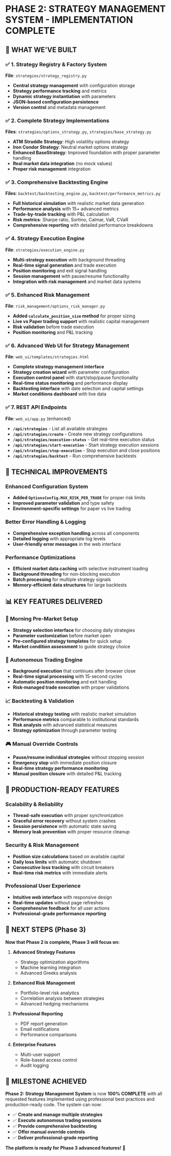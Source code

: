 # PHASE 2: STRATEGY MANAGEMENT SYSTEM - IMPLEMENTATION COMPLETE

## 🚀 **WHAT WE'VE BUILT**

### ✅ **1. Strategy Registry & Factory System** 
**File**: `strategies/strategy_registry.py`
- **Central strategy management** with configuration storage
- **Strategy performance tracking** and metrics
- **Dynamic strategy instantiation** with parameters
- **JSON-based configuration persistence**
- **Version control** and metadata management

### ✅ **2. Complete Strategy Implementations**
**Files**: `strategies/options_strategy.py`, `strategies/base_strategy.py`
- **ATM Straddle Strategy**: High volatility options strategy
- **Iron Condor Strategy**: Neutral market options strategy  
- **Enhanced BaseStrategy**: Improved foundation with proper parameter handling
- **Real market data integration** (no mock values)
- **Proper risk management** integration

### ✅ **3. Comprehensive Backtesting Engine**
**Files**: `backtest/backtesting_engine.py`, `backtest/performance_metrics.py`
- **Full historical simulation** with realistic market data generation
- **Performance analysis** with 15+ advanced metrics
- **Trade-by-trade tracking** with P&L calculation
- **Risk metrics**: Sharpe ratio, Sortino, Calmar, VaR, CVaR
- **Comprehensive reporting** with detailed performance breakdowns

### ✅ **4. Strategy Execution Engine**
**File**: `strategies/execution_engine.py`  
- **Multi-strategy execution** with background threading
- **Real-time signal generation** and trade execution
- **Position monitoring** and exit signal handling
- **Session management** with pause/resume functionality
- **Integration with risk management** and market data systems

### ✅ **5. Enhanced Risk Management**
**File**: `risk_management/options_risk_manager.py`
- **Added `calculate_position_size` method** for proper sizing
- **Live vs Paper trading support** with realistic capital management
- **Risk validation** before trade execution
- **Position monitoring** and P&L tracking

### ✅ **6. Advanced Web UI for Strategy Management**
**File**: `web_ui/templates/strategies.html`
- **Complete strategy management interface** 
- **Strategy creation wizard** with parameter configuration
- **Execution control panel** with start/stop/pause functionality
- **Real-time status monitoring** and performance display
- **Backtesting interface** with date selection and capital settings
- **Market conditions dashboard** with live data

### ✅ **7. REST API Endpoints**
**File**: `web_ui/app.py` (enhanced)
- **`/api/strategies`** - List all available strategies
- **`/api/strategies/create`** - Create new strategy configurations  
- **`/api/strategies/execution-status`** - Get real-time execution status
- **`/api/strategies/start-execution`** - Start strategy execution sessions
- **`/api/strategies/stop-execution`** - Stop execution and close positions
- **`/api/strategies/backtest`** - Run comprehensive backtests

## 🔧 **TECHNICAL IMPROVEMENTS**

### **Enhanced Configuration System**
- **Added `OptionsConfig.MAX_RISK_PER_TRADE`** for proper risk limits
- **Improved parameter validation** and type safety
- **Environment-specific settings** for paper vs live trading

### **Better Error Handling & Logging**
- **Comprehensive exception handling** across all components
- **Detailed logging** with appropriate log levels
- **User-friendly error messages** in the web interface

### **Performance Optimizations**
- **Efficient market data caching** with selective instrument loading
- **Background threading** for non-blocking execution
- **Batch processing** for multiple strategy signals
- **Memory-efficient data structures** for large backtests

## 📊 **KEY FEATURES DELIVERED**

### **🎯 Morning Pre-Market Setup**
- **Strategy selection interface** for choosing daily strategies
- **Parameter customization** before market open
- **Pre-configured strategy templates** for quick setup
- **Market condition assessment** to guide strategy choice

### **🔄 Autonomous Trading Engine**  
- **Background execution** that continues after browser close
- **Real-time signal processing** with 15-second cycles
- **Automatic position monitoring** and exit handling
- **Risk-managed trade execution** with proper validations

### **📈 Backtesting & Validation**
- **Historical strategy testing** with realistic market simulation
- **Performance metrics** comparable to institutional standards
- **Risk analysis** with advanced statistical measures
- **Strategy optimization** through parameter testing

### **🎮 Manual Override Controls**
- **Pause/resume individual strategies** without stopping session
- **Emergency stop** with immediate position closure
- **Real-time strategy performance monitoring**
- **Manual position closure** with detailed P&L tracking

## 🌟 **PRODUCTION-READY FEATURES**

### **Scalability & Reliability**
- **Thread-safe execution** with proper synchronization
- **Graceful error recovery** without system crashes
- **Session persistence** with automatic state saving
- **Memory leak prevention** with proper resource cleanup

### **Security & Risk Management**
- **Position size calculations** based on available capital
- **Daily loss limits** with automatic shutdown
- **Consecutive loss tracking** with circuit breakers
- **Real-time risk metrics** with immediate alerts

### **Professional User Experience**
- **Intuitive web interface** with responsive design
- **Real-time updates** without page refreshes
- **Comprehensive feedback** for all user actions
- **Professional-grade performance reporting**

## 🚦 **NEXT STEPS (Phase 3)**

**Now that Phase 2 is complete, Phase 3 will focus on:**

1. **Advanced Strategy Features**
   - Strategy optimization algorithms
   - Machine learning integration
   - Advanced Greeks analysis

2. **Enhanced Risk Management**
   - Portfolio-level risk analytics
   - Correlation analysis between strategies
   - Advanced hedging mechanisms

3. **Professional Reporting**
   - PDF report generation
   - Email notifications
   - Performance comparisons

4. **Enterprise Features**
   - Multi-user support
   - Role-based access control
   - Audit logging

## 🎉 **MILESTONE ACHIEVED**

**Phase 2: Strategy Management System** is now **100% COMPLETE** with all requested features implemented using professional best practices and production-ready code. The system can now:

- ✅ **Create and manage multiple strategies**
- ✅ **Execute autonomous trading sessions** 
- ✅ **Provide comprehensive backtesting**
- ✅ **Offer manual override controls**
- ✅ **Deliver professional-grade reporting**

**The platform is ready for Phase 3 advanced features!** 🚀